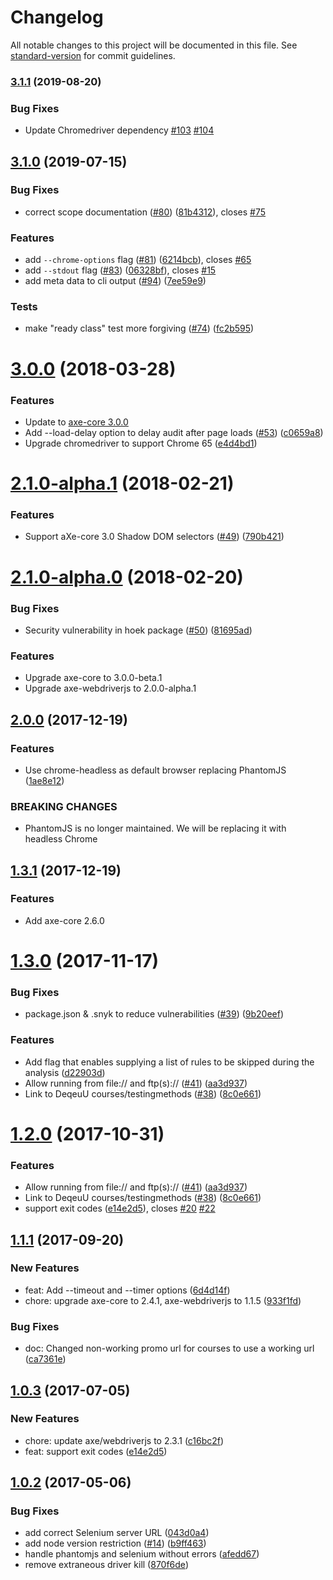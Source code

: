 # Changelog

All notable changes to this project will be documented in this file. See [standard-version](https://github.com/conventional-changelog/standard-version) for commit guidelines.

### [3.1.1](https://github.com/dequelabs/axe-cli/compare/v3.1.0...v3.1.1) (2019-08-20)


### Bug Fixes

- Update Chromedriver dependency [#103](https://github.com/dequelabs/axe-cli/issues/103) [#104](https://github.com/dequelabs/axe-cli/issues/104)


## [3.1.0](https://github.com/dequelabs/axe-cli/compare/v3.0.0...v3.1.0) (2019-07-15)

### Bug Fixes

- correct scope documentation ([#80](https://github.com/dequelabs/axe-cli/issues/80)) ([81b4312](https://github.com/dequelabs/axe-cli/commit/81b4312)), closes [#75](https://github.com/dequelabs/axe-cli/issues/75)

### Features

- add `--chrome-options` flag ([#81](https://github.com/dequelabs/axe-cli/issues/81)) ([6214bcb](https://github.com/dequelabs/axe-cli/commit/6214bcb)), closes [#65](https://github.com/dequelabs/axe-cli/issues/65)
- add `--stdout` flag ([#83](https://github.com/dequelabs/axe-cli/issues/83)) ([06328bf](https://github.com/dequelabs/axe-cli/commit/06328bf)), closes [#15](https://github.com/dequelabs/axe-cli/issues/15)
- add meta data to cli output ([#94](https://github.com/dequelabs/axe-cli/issues/94)) ([7ee59e9](https://github.com/dequelabs/axe-cli/commit/7ee59e9))

### Tests

- make "ready class" test more forgiving ([#74](https://github.com/dequelabs/axe-cli/issues/74)) ([fc2b595](https://github.com/dequelabs/axe-cli/commit/fc2b595))

<a name="3.0.0"></a>

# [3.0.0](https://github.com/dequelabs/axe-cli/compare/v2.1.0-alpha.1...v3.0.0) (2018-03-28)

### Features

- Update to [axe-core 3.0.0](https://github.com/dequelabs/axe-core/releases/tag/v3.0.0)
- Add --load-delay option to delay audit after page loads ([#53](https://github.com/dequelabs/axe-cli/issues/53)) ([c0659a8](https://github.com/dequelabs/axe-cli/commit/c0659a8))
- Upgrade chromedriver to support Chrome 65 ([e4d4bd1](https://github.com/dequelabs/axe-cli/commit/e4d4bd1))

<a name="2.1.0-alpha.1"></a>

# [2.1.0-alpha.1](https://github.com/dequelabs/axe-cli/compare/v2.1.0-alpha.0...v2.1.0-alpha.1) (2018-02-21)

### Features

- Support aXe-core 3.0 Shadow DOM selectors ([#49](https://github.com/dequelabs/axe-cli/issues/49)) ([790b421](https://github.com/dequelabs/axe-cli/commit/790b421))

<a name="2.1.0-alpha.0"></a>

# [2.1.0-alpha.0](https://github.com/dequelabs/axe-cli/compare/v2.0.0...v2.1.0-alpha.0) (2018-02-20)

### Bug Fixes

- Security vulnerability in hoek package ([#50](https://github.com/dequelabs/axe-cli/issues/50)) ([81695ad](https://github.com/dequelabs/axe-cli/commit/81695ad))

### Features

- Upgrade axe-core to 3.0.0-beta.1
- Upgrade axe-webdriverjs to 2.0.0-alpha.1

<a name="2.0.0"></a>

## [2.0.0](https://github.com/dequelabs/axe-cli/compare/v1.3.1...v2.0.0) (2017-12-19)

### Features

- Use chrome-headless as default browser replacing PhantomJS ([1ae8e12](https://github.com/dequelabs/axe-cli/commit/1ae8e12))

### BREAKING CHANGES

- PhantomJS is no longer maintained. We will be
  replacing it with headless Chrome

<a name="1.3.1"></a>

## [1.3.1](https://github.com/dequelabs/axe-cli/compare/v1.3.0...v1.3.1) (2017-12-19)

### Features

- Add axe-core 2.6.0

<a name="1.3.0"></a>

# [1.3.0](https://github.com/dequelabs/axe-cli/compare/v1.1.1...v1.3.0) (2017-11-17)

### Bug Fixes

- package.json & .snyk to reduce vulnerabilities ([#39](https://github.com/dequelabs/axe-cli/issues/39)) ([9b20eef](https://github.com/dequelabs/axe-cli/commit/9b20eef))

### Features

- Add flag that enables supplying a list of rules to be skipped during the analysis ([d22903d](https://github.com/dequelabs/axe-cli/commit/d22903d))
- Allow running from file:// and ftp(s):// ([#41](https://github.com/dequelabs/axe-cli/issues/41)) ([aa3d937](https://github.com/dequelabs/axe-cli/commit/aa3d937))
- Link to DeqeuU courses/testingmethods ([#38](https://github.com/dequelabs/axe-cli/issues/38)) ([8c0e661](https://github.com/dequelabs/axe-cli/commit/8c0e661))

<a name="1.2.0"></a>

# [1.2.0](https://github.com/dequelabs/axe-cli/compare/1.0.2...1.2.0) (2017-10-31)

### Features

- Allow running from file:// and ftp(s):// ([#41](https://github.com/dequelabs/axe-cli/issues/41)) ([aa3d937](https://github.com/dequelabs/axe-cli/commit/aa3d937))
- Link to DeqeuU courses/testingmethods ([#38](https://github.com/dequelabs/axe-cli/issues/38)) ([8c0e661](https://github.com/dequelabs/axe-cli/commit/8c0e661))
- support exit codes ([e14e2d5](https://github.com/dequelabs/axe-cli/commit/e14e2d5)), closes [#20](https://github.com/dequelabs/axe-cli/issues/20) [#22](https://github.com/dequelabs/axe-cli/issues/22)

<a name="1.1.1"></a>

## [1.1.1](https://github.com/dequelabs/axe-cli/compare/1.0.3...1.1.1) (2017-09-20)

### New Features

- feat: Add --timeout and --timer options ([6d4d14f](https://github.com/dequelabs/axe-cli/commit/6d4d14f80e63bef2d54b3704a818a8ca8b1bb0e3))
- chore: upgrade axe-core to 2.4.1, axe-webdriverjs to 1.1.5 ([933f1fd](https://github.com/dequelabs/axe-cli/commit/933f1fdb60b06c6fbbcf6d77763dd334d4df8d73))

### Bug Fixes

- doc: Changed non-working promo url for courses to use a working url ([ca7361e](https://github.com/dequelabs/axe-cli/commit/ca7361e653ccb8f3a0138d0dc5f800ff09136351))

<a name="1.0.3"></a>

## [1.0.3](https://github.com/dequelabs/axe-cli/compare/1.0.2...1.0.3) (2017-07-05)

### New Features

- chore: update axe/webdriverjs to 2.3.1 ([c16bc2f](https://github.com/dequelabs/axe-cli/commit/c16bc2f48f60fbdc556c983db396794cad083a71))
- feat: support exit codes ([e14e2d5](https://github.com/dequelabs/axe-cli/commit/e14e2d503fc52e6ca38378dd865f8948ed1f9d88))

<a name="1.0.2"></a>

## [1.0.2](https://github.com/dequelabs/axe-cli/compare/043d0a4...1.0.2) (2017-05-06)

### Bug Fixes

- add correct Selenium server URL ([043d0a4](https://github.com/dequelabs/axe-cli/commit/043d0a4))
- add node version restriction ([#14](https://github.com/dequelabs/axe-cli/issues/14)) ([b9ff463](https://github.com/dequelabs/axe-cli/commit/b9ff463))
- handle phantomjs and selenium without errors ([afedd67](https://github.com/dequelabs/axe-cli/commit/afedd67))
- remove extraneous driver kill ([870f6de](https://github.com/dequelabs/axe-cli/commit/870f6de))
